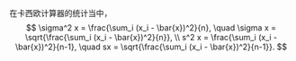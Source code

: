 在卡西欧计算器的统计当中，
$$
\sigma^2 x = \frac{\sum_i (x_i - \bar{x})^2}{n}, \quad \sigma x = \sqrt{\frac{\sum_i (x_i - \bar{x})^2}{n}}, \\
s^2 x = \frac{\sum_i (x_i - \bar{x})^2}{n-1}, \quad sx = \sqrt{\frac{\sum_i (x_i - \bar{x})^2}{n-1}}.
$$